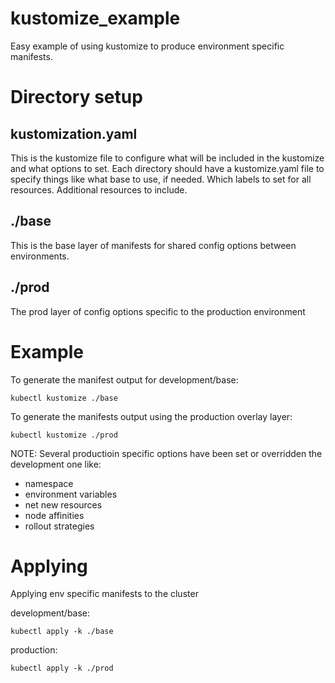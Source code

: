 # kustomize_example
Easy example of using kustomize to produce environment specific manifests.

# Directory setup

## kustomization.yaml
This is the kustomize file to configure what will be included in the kustomize and what options to set.
Each directory should have a kustomize.yaml file to specify things like what base to use, if needed. Which labels to set for all resources. Additional resources to include.

## ./base
This is the base layer of manifests for shared config options between environments.

## ./prod
The prod layer of config options specific to the production environment

# Example
To generate the manifest output for development/base:

`kubectl kustomize ./base`

To generate the manifests output using the production overlay layer:

`kubectl kustomize ./prod`

NOTE: Several productioin specific options have been set or overridden the development one like:
 - namespace
 - environment variables
 - net new resources
 - node affinities
 - rollout strategies

# Applying
Applying env specific manifests to the cluster

development/base:

`kubectl apply -k ./base`

production:

`kubectl apply -k ./prod`